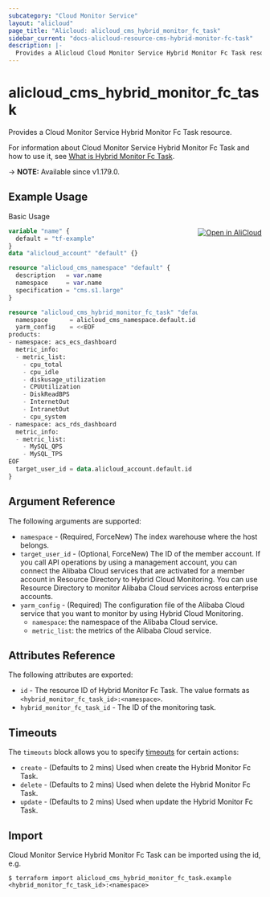```yaml
---
subcategory: "Cloud Monitor Service"
layout: "alicloud"
page_title: "Alicloud: alicloud_cms_hybrid_monitor_fc_task"
sidebar_current: "docs-alicloud-resource-cms-hybrid-monitor-fc-task"
description: |-
  Provides a Alicloud Cloud Monitor Service Hybrid Monitor Fc Task resource.
---
```


# alicloud_cms_hybrid_monitor_fc_task

Provides a Cloud Monitor Service Hybrid Monitor Fc Task resource.

For information about Cloud Monitor Service Hybrid Monitor Fc Task and how to use it, see [What is Hybrid Monitor Fc Task](https://www.alibabacloud.com/help/en/cloudmonitor/latest/createhybridmonitortask).

-> **NOTE:** Available since v1.179.0.

## Example Usage
<div class="oics-button" style="float: right;margin: 0 0 -40px 0;">
  <a href="https://api.aliyun.com/api-tools/terraform?resource=alicloud_cms_hybrid_monitor_fc_task&exampleId=f78c1559-ffec-f89c-4fd3-84a9de1bc4012ba49755&activeTab=example&spm=docs.r.cms_hybrid_monitor_fc_task.0.f78c1559ff" target="_blank">
    <img alt="Open in AliCloud" src="https://img.alicdn.com/imgextra/i1/O1CN01hjjqXv1uYUlY56FyX_!!6000000006049-55-tps-254-36.svg" style="max-height: 44px; margin: 32px auto; max-width: 100%;">
  </a>
</div>

Basic Usage

```terraform
variable "name" {
  default = "tf-example"
}
data "alicloud_account" "default" {}

resource "alicloud_cms_namespace" "default" {
  description   = var.name
  namespace     = var.name
  specification = "cms.s1.large"
}

resource "alicloud_cms_hybrid_monitor_fc_task" "default" {
  namespace      = alicloud_cms_namespace.default.id
  yarm_config    = <<EOF
products:
- namespace: acs_ecs_dashboard
  metric_info:
  - metric_list:
    - cpu_total
    - cpu_idle
    - diskusage_utilization
    - CPUUtilization
    - DiskReadBPS
    - InternetOut
    - IntranetOut
    - cpu_system
- namespace: acs_rds_dashboard
  metric_info:
  - metric_list:
    - MySQL_QPS
    - MySQL_TPS
EOF
  target_user_id = data.alicloud_account.default.id
}
```

## Argument Reference

The following arguments are supported:

* `namespace` - (Required, ForceNew) The index warehouse where the host belongs.
* `target_user_id` - (Optional, ForceNew) The ID of the member account. If you call API operations by using a management account, you can connect the Alibaba Cloud services that are activated for a member account in Resource Directory to Hybrid Cloud Monitoring. You can use Resource Directory to monitor Alibaba Cloud services across enterprise accounts.
* `yarm_config` - (Required) The configuration file of the Alibaba Cloud service that you want to monitor by using Hybrid Cloud Monitoring.
  - `namespace`: the namespace of the Alibaba Cloud service.
  - `metric_list`: the metrics of the Alibaba Cloud service.
  
## Attributes Reference

The following attributes are exported:

* `id` - The resource ID of Hybrid Monitor Fc Task. The value formats as `<hybrid_monitor_fc_task_id>:<namespace>`.
* `hybrid_monitor_fc_task_id` - The ID of the monitoring task.

## Timeouts

The `timeouts` block allows you to specify [timeouts](https://www.terraform.io/docs/configuration-0-11/resources.html#timeouts) for certain actions:

* `create` - (Defaults to 2 mins) Used when create the Hybrid Monitor Fc Task.
* `delete` - (Defaults to 2 mins) Used when delete the Hybrid Monitor Fc Task.
* `update` - (Defaults to 2 mins) Used when update the Hybrid Monitor Fc Task.

## Import

Cloud Monitor Service Hybrid Monitor Fc Task can be imported using the id, e.g.

```shell
$ terraform import alicloud_cms_hybrid_monitor_fc_task.example <hybrid_monitor_fc_task_id>:<namespace>
```